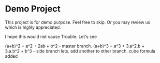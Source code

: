 # Demo Project
This project is for demo purpose.
Feel free to skip.
Or you may review us which is highly appreciated.

I hope this would not cause Trouble. Let's see

(a+b)^2 = a^2 + 2ab + b^2 - master branch.
(a+b)^3 = a^3 + 3.a^2.b + 3.a.b^2 + b^3 - side branch 
lets. add another to other branch. cube formula added

